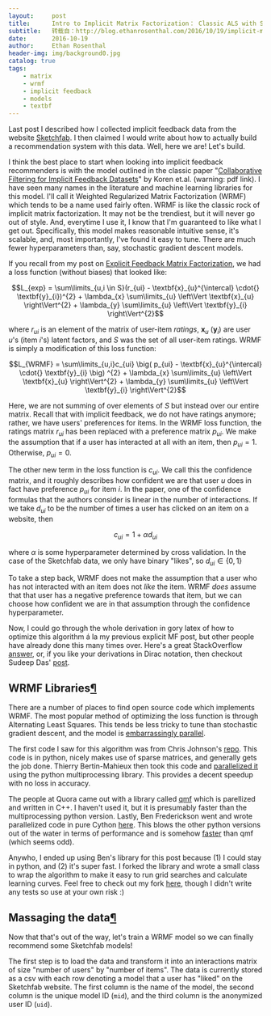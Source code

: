 ```yaml
---
layout:     post
title:      Intro to Implicit Matrix Factorization： Classic ALS with Sketchfab Models
subtitle:   转载自：http://blog.ethanrosenthal.com/2016/10/19/implicit-mf-part-1/
date:       2016-10-19
author:     Ethan Rosenthal
header-img: img/background0.jpg
catalog: true
tags:
    - matrix
    - wrmf
    - implicit feedback
    - models
    - textbf
---
```


Last post I described how I collected implicit feedback data from the website [Sketchfab](https://sketchfab.com/). I then claimed I would write about how to actually build a recommendation system with this data. Well, here we are! Let's build.

I think the best place to start when looking into implicit feedback recommenders is with the model outlined in the classic paper "[Collaborative Filtering for Implicit Feedback Datasets](http://yifanhu.net/PUB/cf.pdf)" by Koren et.al. (warning: pdf link). I have seen many names in the literature and machine learning libraries for this model. I'll call it Weighted Regularized Matrix Factorization (WRMF) which tends to be a name used fairly often. WRMF is like the classic rock of implicit matrix factorization. It may not be the trendiest, but it will never go out of style. And, everytime I use it, I know that I'm guaranteed to like what I get out. Specifically, this model makes reasonable intuitive sense, it's scalable, and, most importantly, I've found it easy to tune. There are much fewer hyperparameters than, say, stochastic gradient descent models.

If you recall from my post on [Explicit Feedback Matrix Factorization](http://blog.ethanrosenthal.com/2016/01/09/explicit-matrix-factorization-sgd-als), we had a loss function (without biases) that looked like:

$$L_{exp} = \sum\limits_{u,i \in S}(r_{ui} - \textbf{x}_{u}^{\intercal} \cdot{} \textbf{y}_{i})^{2} + \lambda_{x} \sum\limits_{u} \left\Vert \textbf{x}_{u} \right\Vert^{2} + \lambda_{y} \sum\limits_{u} \left\Vert \textbf{y}_{i} \right\Vert^{2}$$

where $r_{ui}$ is an element of the matrix of user-item *ratings*, $\textbf{x}_{u}$ ($\textbf{y}_{i}$) are user $u$'s (item $i$'s) latent factors, and $S$ was the set of all user-item ratings. WRMF is simply a modification of this loss function:

$$L_{WRMF} = \sum\limits_{u,i}c_{ui} \big( p_{ui} - \textbf{x}_{u}^{\intercal} \cdot{} \textbf{y}_{i} \big) ^{2} + \lambda_{x} \sum\limits_{u} \left\Vert \textbf{x}_{u} \right\Vert^{2} + \lambda_{y} \sum\limits_{u} \left\Vert \textbf{y}_{i} \right\Vert^{2}$$

Here, we are not summing of over elements of $S$ but instead over our entire matrix. Recall that with implicit feedback, we do not have ratings anymore; rather, we have users' preferences for items. In the WRMF loss function, the ratings matrix $r_{ui}$ has been replaced with a preference matrix $p_{ui}$. We make the assumption that if a user has interacted at all with an item, then $p_{ui} = 1$. Otherwise, $p_{ui} = 0$.

The other new term in the loss function is $c_{ui}$. We call this the confidence matrix, and it roughly describes how confident we are that user $u$ does in fact have preference $p_{ui}$ for item $i$. In the paper, one of the confidence formulas that the authors consider is linear in the number of interactions. If we take $d_{ui}$ to be the number of times a user has clicked on an item on a website, then

$$c_{ui} = 1 + \alpha d_{ui}$$

where $\alpha$ is some hyperparameter determined by cross validation. In the case of the Sketchfab data, we only have binary "likes", so $d_{ui} \in \{0, 1\}$

To take a step back, WRMF does not make the assumption that a user who has not interacted with an item does not *like* the item. WRMF *does* assume that that user has a negative preference towards that item, but we can choose how confident we are in that assumption through the confidence hyperparameter.

Now, I could go through the whole derivation in gory latex of how to optimize this algorithm á la my previous explicit MF post, but other people have already done this many times over. Here's a great StackOverflow [answer](http://math.stackexchange.com/a/1073170), or, if you like your derivations in Dirac notation, then checkout Sudeep Das' [post](http://datamusing.info/blog/2015/01/07/implicit-feedback-and-collaborative-filtering).

## WRMF Libraries[¶](http://blog.ethanrosenthal.com/2016/10/19/implicit-mf-part-1#WRMF-Libraries)

There are a number of places to find open source code which implements WRMF. The most popular method of optimizing the loss function is through Alternating Least Squares. This tends be less tricky to tune than stochastic gradient descent, and the model is [embarrassingly parallel](https://en.wikipedia.org/wiki/Embarrassingly_parallel).

The first code I saw for this algorithm was from Chris Johnson's [repo](https://github.com/MrChrisJohnson/implicit-mf). This code is in python, nicely makes use of sparse matrices, and generally gets the job done. Thierry Bertin-Mahieux then took this code and [parallelized it](https://github.com/tbertinmahieux/implicit-mf) using the python multiprocessing library. This provides a decent speedup with no loss in accuracy.

The people at Quora came out with a library called [qmf](https://github.com/quora/qmf) which is parellized and written in C++. I haven't used it, but it is presumably faster than the multiprocessing python version. Lastly, Ben Frederickson went and wrote parallelized code in pure Cython [here](https://github.com/benfred/implicit). This blows the other python versions out of the water in terms of performance and is somehow [faster](https://github.com/benfred/implicit/blob/master/examples/benchmark.py) than qmf (which seems odd).

Anywho, I ended up using Ben's library for this post because (1) I could stay in python, and (2) it's super fast. I forked the library and wrote a small class to wrap the algorithm to make it easy to run grid searches and calculate learning curves. Feel free to check out my fork [here](https://github.com/EthanRosenthal/implicit), though I didn't write any tests so use at your own risk :)

## Massaging the data[¶](http://blog.ethanrosenthal.com/2016/10/19/implicit-mf-part-1#Massaging-the-data)

Now that that's out of the way, let's train a WRMF model so we can finally recommend some Sketchfab models!

The first step is to load the data and transform it into an interactions matrix of size "number of users" by "number of items". The data is currently stored as a csv with each row denoting a model that a user has "liked" on the Sketchfab website. The first column is the name of the model, the second column is the unique model ID (`mid`), and the third column is the anonymized user ID (`uid`).
